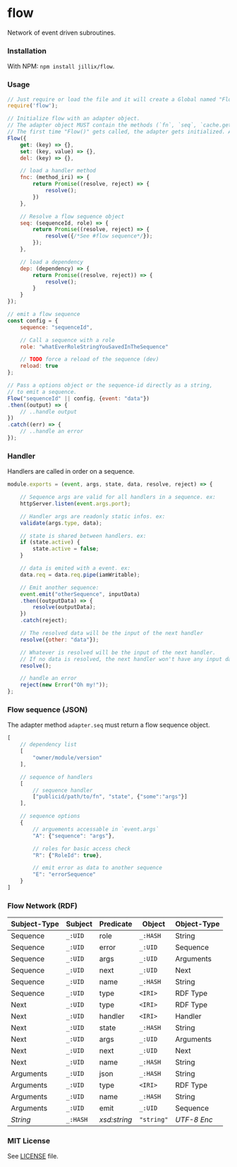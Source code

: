 # flow
Network of event driven subroutines.

### Installation
With NPM: `npm install jillix/flow`.

### Usage
```js
// Just require or load the file and it will create a Global named "Flow".
require('flow');

// Initialize flow with an adapter object.
// The adapter object MUST contain the methods (`fn`, `seq`, `cache.get`, `cache.set`, `cache.del`).
// The first time "Flow()" gets called, the adapter gets initialized. After that "Flow" will just emit sequences.
Flow({
    get: (key) => {},
    set: (key, value) => {},
    del: (key) => {},

    // load a handler method
    fnc: (method_iri) => {
        return Promise((resolve, reject) => {
            resolve();
        })
    },

    // Resolve a flow sequence object
    seq: (sequenceId, role) => {
        return Promise((resolve, reject) => {
            resolve({/*See #flow sequence*/});
        });
    },

    // load a dependency
    dep: (dependency) => {
        return Promise((resolve, reject)) => {
            resolve();
        }
    }
});

// emit a flow sequence
const config = {
    sequence: "sequenceId",

    // Call a sequence with a role
    role: "whatEverRoleStringYouSavedInTheSequence"

    // TODO force a reload of the sequence (dev)
    reload: true
};

// Pass a options object or the sequence-id directly as a string,
// to emit a sequence.
Flow("sequenceId" || config, {event: "data"})
.then((output) => {
    // ..handle output
})
.catch((err) => {
    // ..handle an error
});
```
### Handler
Handlers are called in order on a sequence.
```js
module.exports = (event, args, state, data, resolve, reject) => {

    // Sequence args are valid for all handlers in a sequence. ex:
    httpServer.listen(event.args.port);

    // Handler args are readonly static infos. ex:
    validate(args.type, data);

    // state is shared between handlers. ex:
    if (state.active) {
        state.active = false;
    }

    // data is emited with a event. ex:
    data.req = data.req.pipe(iamWritable);

    // Emit another sequence:
    event.emit("otherSequence", inputData)
    .then((outputData) => {
        resolve(outputData);
    })
    .catch(reject);

    // The resolved data will be the input of the next handler
    resolve({other: "data"});

    // Whatever is resolved will be the input of the next handler.
    // If no data is resolved, the next handler won't have any input data
    resolve();

    // handle an error
    reject(new Error("Oh my!"));
};
```
### Flow sequence (JSON)
The adapter method `adapter.seq` must return a flow sequence object.
```js
[
    // dependency list
    [
        "owner/module/version"
    ],

    // sequence of handlers
    [
        // sequence handler
        ["publicid/path/to/fn", "state", {"some":"args"}]
    ],

    // sequence options
    {
        // arguements accessable in `event.args`
        "A": {"sequence": "args"},

        // roles for basic access check
        "R": {"RoleId": true},

        // emit error as data to another sequence
        "E": "errorSequence"
    }
]
```
### Flow Network (RDF)
| Subject-Type  | Subject  | Predicate      | Object     | Object-Type |
| ------------- | -------- | -------------- | -----------| ----------- |
| Sequence      | `_:UID`  | role           | `_:HASH`   | String      |
| Sequence      | `_:UID`  | error          | `_:UID`    | Sequence    |
| Sequence      | `_:UID`  | args           | `_:UID`    | Arguments   |
| Sequence      | `_:UID`  | next           | `_:UID`    | Next        |
| Sequence      | `_:UID`  | name           | `_:HASH`   | String      |
| Sequence      | `_:UID`  | type           | `<IRI>`    | RDF Type    |
| Next          | `_:UID`  | type           | `<IRI>`    | RDF Type    |
| Next          | `_:UID`  | handler        | `<IRI>`    | Handler     |
| Next          | `_:UID`  | state          | `_:HASH`   | String      |
| Next          | `_:UID`  | args           | `_:UID`    | Arguments   |
| Next          | `_:UID`  | next           | `_:UID`    | Next        |
| Next          | `_:UID`  | name           | `_:HASH`   | String      |
| Arguments     | `_:UID`  | json           | `_:HASH`   | String      |
| Arguments     | `_:UID`  | type           | `<IRI>`    | RDF Type    |
| Arguments     | `_:UID`  | name           | `_:HASH`   | String      |
| Arguments     | `_:UID`  | emit           | `_:UID`    | Sequence    |
| *String*      | `_:HASH` | *xsd:string*   | `"string"` | *UTF-8 Enc* |
### MIT License
See [LICENSE](https://github.com/jillix/flow/blob/master/LICENSE) file.
